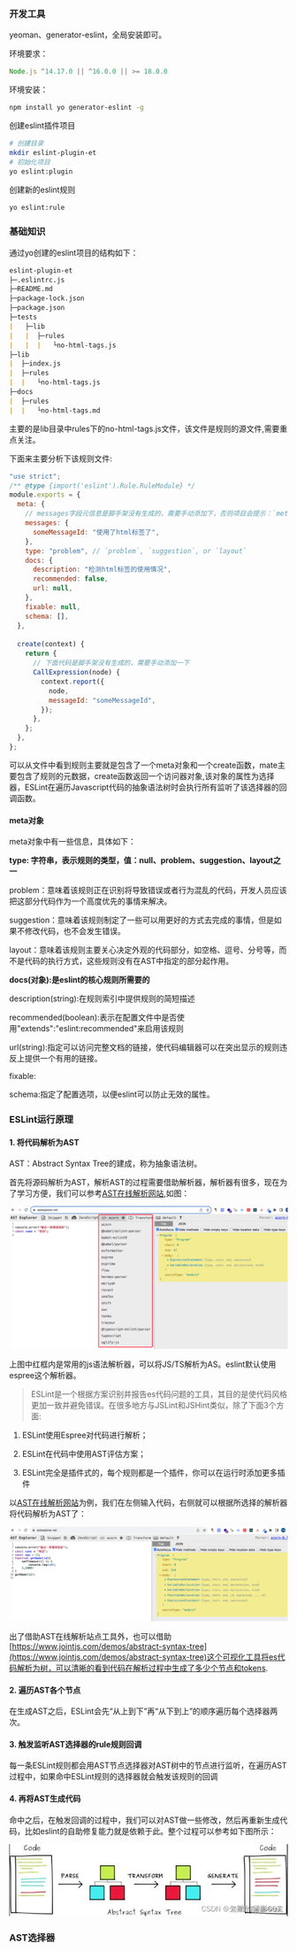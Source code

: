 ### 开发工具

yeoman、generator-eslint，全局安装即可。

环境要求：
```js
Node.js ^14.17.0 || ^16.0.0 || >= 18.0.0
```

环境安装：

```bash
npm install yo generator-eslint -g
```

创建eslint插件项目

```bash
# 创建目录
mkdir eslint-plugin-et
# 初始化项目
yo eslint:plugin
```

创建新的eslint规则

```bash
yo eslint:rule
```

### 基础知识

通过yo创建的eslint项目的结构如下：

```markdown
eslint-plugin-et
├─.eslintrc.js
├─README.md
├─package-lock.json
├─package.json
├─tests
|   ├─lib
|   |  ├─rules
|   |  |   └no-html-tags.js
├─lib
|  ├─index.js
|  ├─rules
|  |   └no-html-tags.js
├─docs
|  ├─rules
|  |   └no-html-tags.md
```

主要的是lib目录中rules下的no-html-tags.js文件，该文件是规则的源文件,需要重点关注。

下面来主要分析下该规则文件:

```js
"use strict";
/** @type {import('eslint').Rule.RuleModule} */
module.exports = {
  meta: {
    // messages字段元信息是脚手架没有生成的，需要手动添加下，否则项目会提示：`meta.messages` must contain at least one violation,就是说至少要有一个异常提示信息
    messages: {
      someMessageId: "使用了html标签了",
    },
    type: "problem", // `problem`, `suggestion`, or `layout`
    docs: {
      description: "检测html标签的使用情况",
      recommended: false,
      url: null,
    },
    fixable: null,
    schema: [],
  },

  create(context) {
    return {
      // 下面代码是脚手架没有生成的，需要手动添加一下
      CallExpression(node) {
        context.report({
          node,
          messageId: "someMessageId",
        });
      },
    };
  },
};
```

可以从文件中看到规则主要就是包含了一个meta对象和一个create函数，mate主要包含了规则的元数据，create函数返回一个访问器对象,该对象的属性为选择器，ESLint在遍历Javascript代码的抽象语法树时会执行所有监听了该选择器的回调函数。

#### meta对象

meta对象中有一些信息，具体如下：

**type: 字符串，表示规则的类型，值：null、problem、suggestion、layout之一**

problem：意味着该规则正在识别将导致错误或者行为混乱的代码，开发人员应该把这部分代码作为一个高度优先的事情来解决。

suggestion：意味着该规则制定了一些可以用更好的方式去完成的事情，但是如果不修改代码，也不会发生错误。

layout：意味着该规则主要关心决定外观的代码部分，如空格、逗号、分号等，而不是代码的执行方式，这些规则没有在AST中指定的部分起作用。

**docs(对象):是eslint的核心规则所需要的**

description(string):在规则索引中提供规则的简短描述

recommended(boolean):表示在配置文件中是否使用"extends":"eslint:recommended"来启用该规则

url(string):指定可以访问完整文档的链接，使代码编辑器可以在突出显示的规则违反上提供一个有用的链接。

fixable:

schema:指定了配置选项，以便eslint可以防止无效的属性。

### ESLint运行原理

#### 1. 将代码解析为AST

AST：Abstract Syntax Tree的建成，称为抽象语法树。

首先将源码解析为AST，解析AST的过程需要借助解析器，解析器有很多，现在为了学习方便，我们可以参考[AST在线解析网站](https://astexplorer.net/),如图：

![AST在线解析](./images/i6.png)

上图中红框内是常用的js语法解析器，可以将JS/TS解析为AS。eslint默认使用espree这个解析器。

> ESLint是一个根据方案识别并报告es代码问题的工具，其目的是使代码风格更加一致并避免错误。在很多地方与JSLint和JSHint类似，除了下面3个方面:

1. ESLint使用Espree对代码进行解析；

2. ESLint在代码中使用AST评估方案；

3. ESLint完全是插件式的，每个规则都是一个插件，你可以在运行时添加更多插件

以[AST在线解析网站](https://astexplorer.net/)为例，我们在左侧输入代码，右侧就可以根据所选择的解析器将代码解析为AST了：

![js代码解析为AST](./images/i7.png)

出了借助AST在线解析站点工具外，也可以借助[https://www.jointjs.com/demos/abstract-syntax-tree](https://www.jointjs.com/demos/abstract-syntax-tree)这个可视化工具将es代码解析为树，可以清晰的看到代码在解析过程中生成了多少个节点和tokens.

#### 2. 遍历AST各个节点

在生成AST之后，ESLint会先“从上到下”再“从下到上”的顺序遍历每个选择器两次。

#### 3. 触发监听AST选择器的rule规则回调

每一条ESLint规则都会用AST节点选择器对AST树中的节点进行监听，在遍历AST过程中，如果命中ESLint规则的选择器就会触发该规则的回调

#### 4. 再将AST生成代码

命中之后，在触发回调的过程中，我们可以对AST做一些修改，然后再重新生成代码，比如eslint的自助修复能力就是依赖于此。整个过程可以参考如下图所示：

![ESLint工作过程](./images/i8.png)

### AST选择器

